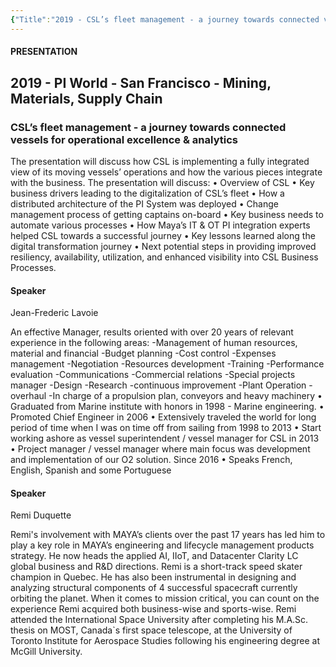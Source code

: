 ```yaml
---
{"Title":"2019 - CSL’s fleet management - a journey towards connected vessels for operational excellence & analytics","Year":2019,"Industry":"Marine","URL":"https://resources.osisoft.com/presentations/csl-s-fleet-management---a-journey-towards-connected-vessels-for-operational-excellence-and-analytics/","PDF":"https://cdn.osisoft.com/osi/presentations/2019-uc-san-francisco/US19NA-D2MM05-CSL-Lavoie-CSLs-fleet-management-a-journey-towards-connected-vessels-for-operational.pdf","Company":"CSL","Keywords":["Sustainability","Ships"],"dg-publish":true,"permalink":"/aveva/customer-stories/2019/2019-csl-csl-s-fleet-management-a-journey-towards-connected-vessels-for-operational-excellence-and-analytics/","dgPassFrontmatter":true}
---
```



#### PRESENTATION

## 2019 - PI World - San Francisco - Mining, Materials, Supply Chain

### CSL’s fleet management - a journey towards connected vessels for operational excellence & analytics

The presentation will discuss how CSL is implementing a fully integrated view of its moving vessels’ operations and how the various pieces integrate with the business. The presentation will discuss: • Overview of CSL • Key business drivers leading to the digitalization of CSL’s fleet • How a distributed architecture of the PI System was deployed • Change management process of getting captains on-board • Key business needs to automate various processes • How Maya’s IT & OT PI integration experts helped CSL towards a successful journey • Key lessons learned along the digital transformation journey • Next potential steps in providing improved resiliency, availability, utilization, and enhanced visibility into CSL Business Processes.

#### Speaker

Jean-Frederic Lavoie

An effective Manager, results oriented with over 20 years of relevant experience in the following areas: -Management of human resources, material and financial -Budget planning -Cost control -Expenses management -Negotiation -Resources development -Training -Performance evaluation -Communications -Commercial relations -Special projects manager -Design -Research -continuous improvement -Plant Operation -overhaul -In charge of a propulsion plan, conveyors and heavy machinery • Graduated from Marine institute with honors in 1998 - Marine engineering. • Promoted Chief Engineer in 2006 • Extensively traveled the world for long period of time when I was on time off from sailing from 1998 to 2013 • Start working ashore as vessel superintendent / vessel manager for CSL in 2013 • Project manager / vessel manager where main focus was development and implementation of our O2 solution. Since 2016 • Speaks French, English, Spanish and some Portuguese

#### Speaker

Remi Duquette

Remi's involvement with MAYA’s clients over the past 17 years has led him to play a key role in MAYA’s engineering and lifecycle management products strategy. He now heads the applied AI, IIoT, and Datacenter Clarity LC global business and R&D directions. Remi is a short-track speed skater champion in Quebec. He has also been instrumental in designing and analyzing structural components of 4 successful spacecraft currently orbiting the planet. When it comes to mission critical, you can count on the experience Remi acquired both business-wise and sports-wise. Remi attended the International Space University after completing his M.A.Sc. thesis on MOST, Canada\`s first space telescope, at the University of Toronto Institute for Aerospace Studies following his engineering degree at McGill University.